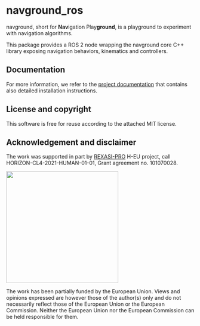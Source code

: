 # navground_ros

navground, short for **Nav**igation Play**ground**, is a playground to experiment with navigation algorithms.

This package provides a ROS 2 node wrapping the navground core C++ library exposing navigation behaviors, kinematics and controllers.

## Documentation

For more information, we refer to the [project documentation](https://idsia-robotics.github.io/navground_coppeliasim) that contains also detailed installation instructions.

## License and copyright

This software is free for reuse according to the attached MIT license.

## Acknowledgement and disclaimer

The work was supported in part by [REXASI-PRO](https://rexasi-pro.spindoxlabs.com) H-EU project, call HORIZON-CL4-2021-HUMAN-01-01, Grant agreement no. 101070028.

<img src="https://rexasi-pro.spindoxlabs.com/wp-content/uploads/2023/01/Bianco-Viola-Moderno-Minimalista-Logo-e1675187551324.png"  width="300">

The work has been partially funded by the European Union. Views and opinions expressed are however those of the author(s) only and do not necessarily reflect those of the European Union or the European Commission. Neither the European Union nor the European Commission can be held responsible for them.


